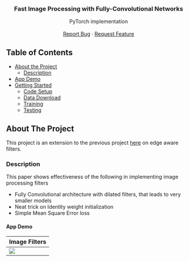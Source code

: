 <p align="center">
<h3 align="center">Fast Image Processing with Fully-Convolutional Networks</h3>

<p align="center">
PyTorch implementation
<br />
<br />
<a href="https://github.com/nrupatunga/Fast-Image-Filters/issues">Report Bug</a>
·
<a href="https://github.com/nrupatunga/Fast-Image-Filters/issues">Request Feature</a>
</p>
</p> 

<!-- TABLE OF CONTENTS -->
## Table of Contents
* [About the Project](#about-the-project)
	- [Description](#description)
* [App Demo](#app-demo)
* [Getting Started](#getting-started)
	- [Code Setup](#code-setup)
	- [Data Download](#data-download)
	- [Training](#training)
	- [Testing](#testing)

<!-- ABOUT THE PROJECT -->
## About The Project

This project is an extension to the previous project
[here](https://github.com/nrupatunga/pytorch-deaf) on edge aware
filters.

### Description

This paper shows effectiveness of the following in implementing image
processing filters

- Fully Convolutional architecture with dilated filters, that leads to
very smaller models
- Neat trick on Identity weight initialization
- Simple Mean Square Error loss

<!-- APP DEMO-->
#### App Demo
|Image Filters|
|------------------------|
|![](https://github.com/nrupatunga/Fast-Image-Filters/blob/master/src/run/demo/output.gif)|
